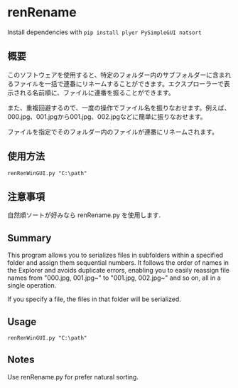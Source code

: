# renRename
Install dependencies with ```pip install plyer PySimpleGUI natsort```
## 概要

このソフトウェアを使用すると、特定のフォルダー内のサブフォルダーに含まれるファイルを一括で連番にリネームすることができます。エクスプローラーで表示される名前順に、ファイルに連番を振ることができます。

また、重複回避するので、一度の操作でファイル名を振りなおせます。例えば、000.jpg、001.jpgから001.jpg、002.jpgなどに簡単に振りなおせます。

ファイルを指定でそのフォルダー内のファイルが連番にリネームされます。

## 使用方法

```renRenWinGUI.py "C:\path"```

## 注意事項

自然順ソートが好みなら renRename.py を使用します.

## Summary

This program allows you to serializes files in subfolders within a specified folder and assign them sequential numbers. It follows the order of names in the Explorer and avoids duplicate errors, enabling you to easily reassign file names from "000.jpg, 001.jpg~" to "001.jpg, 002.jpg~" and so on, all in a single operation.

If you specify a file, the files in that folder will be serialized.

## Usage

```renRenWinGUI.py "C:\path"```

## Notes
Use renRename.py for prefer natural sorting.

